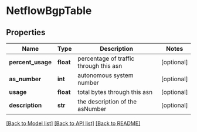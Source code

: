 # NetflowBgpTable

## Properties
Name | Type | Description | Notes
------------ | ------------- | ------------- | -------------
**percent_usage** | **float** | percentage of traffic through this asn | [optional] 
**as_number** | **int** | autonomous system number | [optional] 
**usage** | **float** | total bytes through this asn | [optional] 
**description** | **str** | the description of the asNumber | [optional] 

[[Back to Model list]](../README.md#documentation-for-models) [[Back to API list]](../README.md#documentation-for-api-endpoints) [[Back to README]](../README.md)


